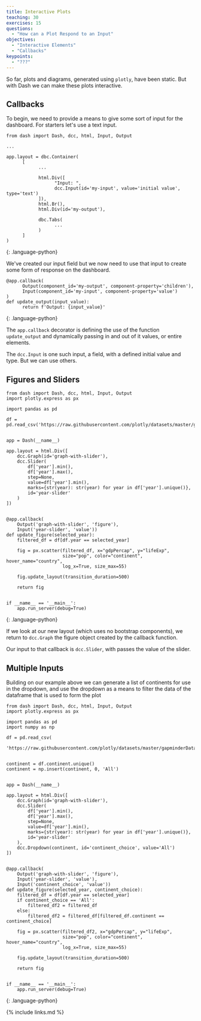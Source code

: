 ```yaml
---
title: Interactive Plots
teaching: 30
exercises: 15
questions:
  - "How can a Plot Respond to an Input"
objectives:
  - "Interactive Elements"
  - "Callbacks"
keypoints:
  - "???"
---
```


So far, plots and diagrams, generated using `plotly`, have been static. But with Dash we can make these plots interactive.

## Callbacks

To begin, we need to provide a means to give some sort of input for the dashboard. For starters let's use a text input.

```
from dash import Dash, dcc, html, Input, Output

...

app.layout = dbc.Container(
      [
            ...

            html.Div([
                  "Input: ",
                  dcc.Input(id='my-input', value='initial value', type='text')
            ]),
            html.Br(),
            html.Div(id='my-output'),

            dbc.Tabs(
                  ...
            )
      ]
)

```

{: .language-python}

We've created our input field but we now need to use that input to create some form of response on the dashboard.

```
@app.callback(
      Output(component_id='my-output', component-property='children'),
      Input(component_id='my-input', component-property='value')
)
def update_output(input_value):
      return f'Output: {input_value}'

```

{: .language-python}

The `app.callback` decorator is defining the use of the function `update_output` and dynamically passing in and out of it values, or entire elements.

The `dcc.Input` is one such input, a field, with a defined initial value and type. But we can use others.

## Figures and Sliders

```
from dash import Dash, dcc, html, Input, Output
import plotly.express as px

import pandas as pd

df = pd.read_csv('https://raw.githubusercontent.com/plotly/datasets/master/gapminderDataFiveYear.csv')


app = Dash(__name__)

app.layout = html.Div([
    dcc.Graph(id='graph-with-slider'),
    dcc.Slider(
        df['year'].min(),
        df['year'].max(),
        step=None,
        value=df['year'].min(),
        marks={str(year): str(year) for year in df['year'].unique()},
        id='year-slider'
    )
])


@app.callback(
    Output('graph-with-slider', 'figure'),
    Input('year-slider', 'value'))
def update_figure(selected_year):
    filtered_df = df[df.year == selected_year]

    fig = px.scatter(filtered_df, x="gdpPercap", y="lifeExp",
                     size="pop", color="continent", hover_name="country",
                     log_x=True, size_max=55)

    fig.update_layout(transition_duration=500)

    return fig


if __name__ == '__main__':
    app.run_server(debug=True)
```

{: .language-python}

If we look at our new layout (which uses no bootstrap components), we return to `dcc.Graph` the figure object created by the callback function.

Our input to that callback is `dcc.Slider`, with passes the value of the slider.

## Multiple Inputs

Building on our example above we can generate a list of continents for use in the dropdown, and use the dropdown as a means to filter the data of the dataframe that is used to form the plot

```
from dash import Dash, dcc, html, Input, Output
import plotly.express as px

import pandas as pd
import numpy as np

df = pd.read_csv(
    'https://raw.githubusercontent.com/plotly/datasets/master/gapminderDataFiveYear.csv')


continent = df.continent.unique()
continent = np.insert(continent, 0, 'All')


app = Dash(__name__)

app.layout = html.Div([
    dcc.Graph(id='graph-with-slider'),
    dcc.Slider(
        df['year'].min(),
        df['year'].max(),
        step=None,
        value=df['year'].min(),
        marks={str(year): str(year) for year in df['year'].unique()},
        id='year-slider'
    ),
    dcc.Dropdown(continent, id='continent_choice', value='All')
])


@app.callback(
    Output('graph-with-slider', 'figure'),
    Input('year-slider', 'value'),
    Input('continent_choice', 'value'))
def update_figure(selected_year, continent_choice):
    filtered_df = df[df.year == selected_year]
    if continent_choice == 'All':
        filtered_df2 = filtered_df
    else:
        filtered_df2 = filtered_df[filtered_df.continent == continent_choice]

    fig = px.scatter(filtered_df2, x="gdpPercap", y="lifeExp",
                     size="pop", color="continent", hover_name="country",
                     log_x=True, size_max=55)

    fig.update_layout(transition_duration=500)

    return fig


if __name__ == '__main__':
    app.run_server(debug=True)
```

{: .language-python}

{% include links.md %}
